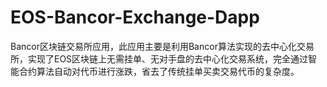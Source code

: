 # EOS-Bancor-Exchange-Dapp
Bancor区块链交易所应用，此应用主要是利用Bancor算法实现的去中心化交易所，实现了EOS区块链上无需挂单、无对手盘的去中心化交易系统，完全通过智能合约算法自动对代币进行涨跌，省去了传统挂单买卖交易代币的复杂度。
